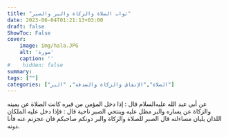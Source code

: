 ```yaml
---
title: "ثواب الصلاة والزكاة والبر والصير"
date: 2023-06-04T01:21:13+03:00
draft: false
ShowToc: False
cover:
    image: img/hala.JPG
    alt: 'صورة'
    caption: ''
#    hidden: false
summary: 
tags: [""]
categories: ["الصلاة","الإنفاق والزكاة والصدقة", "البر"]
---
```

عن أبي عبد الله عليه‌السلام قال :
إذا دخل المؤمن من قبره كانت الصلاة عن يمينه والزكاة عن يساره والبر
مظل عليه وينتحي الصبر ناحية قال : فإذا دخل عليه الملكان اللذان يليان
مساءلته قال الصبر للصلاة والزكاة والبر دونكم صاحبكم فان عجزتم عنه
فأنا دونه.


